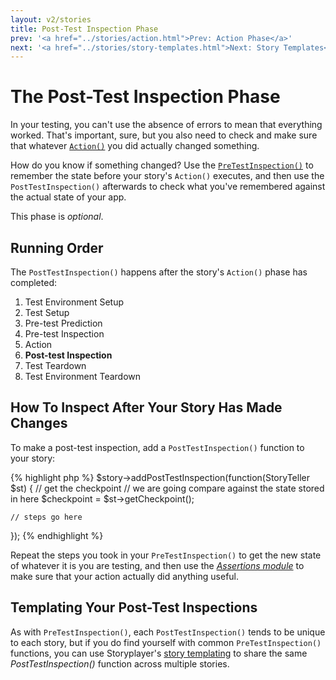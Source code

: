 ```yaml
---
layout: v2/stories
title: Post-Test Inspection Phase
prev: '<a href="../stories/action.html">Prev: Action Phase</a>'
next: '<a href="../stories/story-templates.html">Next: Story Templates</a>'
---
```


# The Post-Test Inspection Phase

In your testing, you can't use the absence of errors to mean that everything worked.  That's important, sure, but you also need to check and make sure that whatever [`Action()`](action.html) you did actually changed something.

How do you know if something changed?  Use the [`PreTestInspection()`](pre-test-inspection.html) to remember the state before your story's `Action()` executes, and then use the `PostTestInspection()` afterwards to check what you've remembered against the actual state of your app.

This phase is *optional*.

## Running Order

The `PostTestInspection()` happens after the story's `Action()` phase has completed:

1. Test Environment Setup
1. Test Setup
1. Pre-test Prediction
1. Pre-test Inspection
1. Action
1. __Post-test Inspection__
1. Test Teardown
1. Test Environment Teardown

## How To Inspect After Your Story Has Made Changes

To make a post-test inspection, add a `PostTestInspection()` function to your story:

{% highlight php %}
$story->addPostTestInspection(function(StoryTeller $st) {
	// get the checkpoint
	// we are going compare against the state stored in here
	$checkpoint = $st->getCheckpoint();

	// steps go here
});
{% endhighlight %}

Repeat the steps you took in your `PreTestInspection()` to get the new state of whatever it is you are testing, and then use the _[Assertions module](../modules/Assertions/index.html)_ to make sure that your action actually did anything useful.

## Templating Your Post-Test Inspections

As with `PreTestInspection()`, each `PostTestInspection()` tends to be unique to each story, but if you do find yourself with common `PreTestInspection()` functions, you can use Storyplayer's [story templating](story-templates.html) to share the same _PostTestInspection()_ function across multiple stories.